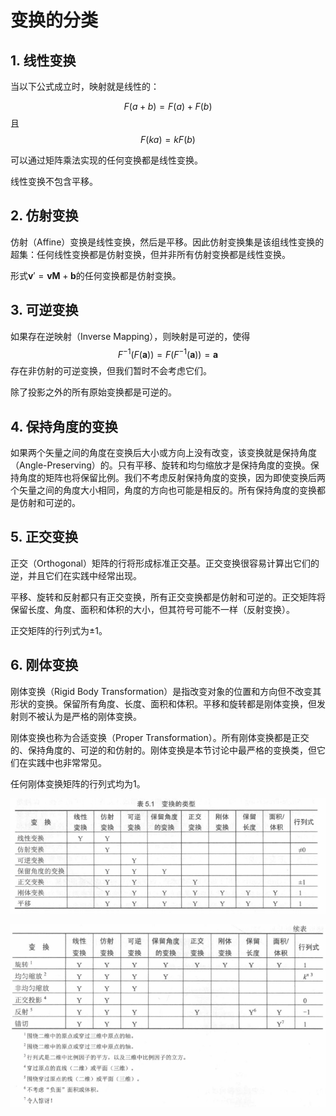 # 变换的分类

## 1. 线性变换

当以下公式成立时，映射就是线性的：

$$
F(a+b)=F(a)+F(b)
$$
且
$$
F(ka)=kF(b)
$$

可以通过矩阵乘法实现的任何变换都是线性变换。

线性变换不包含平移。

## 2. 仿射变换

仿射（Affine）变换是线性变换，然后是平移。因此仿射变换集是该组线性变换的超集：任何线性变换都是仿射变换，但并非所有仿射变换都是线性变换。

形式$\mathbf{v}'=\mathbf{v}\mathbf{M}+\mathbf{b}$的任何变换都是仿射变换。

## 3. 可逆变换

如果存在逆映射（Inverse Mapping），则映射是可逆的，使得
$$
F^{-1}(F(\mathbf{a}))=F(F^{-1}(\mathbf{a}))=\mathbf{a}
$$
存在非仿射的可逆变换，但我们暂时不会考虑它们。

除了投影之外的所有原始变换都是可逆的。

## 4. 保持角度的变换

如果两个矢量之间的角度在变换后大小或方向上没有改变，该变换就是保持角度（Angle-Preserving）的。只有平移、旋转和均匀缩放才是保持角度的变换。保持角度的矩阵也将保留比例。我们不考虑反射保持角度的变换，因为即使变换后两个矢量之间的角度大小相同，角度的方向也可能是相反的。所有保持角度的变换都是仿射和可逆的。

## 5. 正交变换

正交（Orthogonal）矩阵的行将形成标准正交基。正交变换很容易计算出它们的逆，并且它们在实践中经常出现。

平移、旋转和反射都只有正交变换，所有正交变换都是仿射和可逆的。正交矩阵将保留长度、角度、面积和体积的大小，但其符号可能不一样（反射变换）。

正交矩阵的行列式为±1。

## 6. 刚体变换

刚体变换（Rigid Body Transformation）是指改变对象的位置和方向但不改变其形状的变换。保留所有角度、长度、面积和体积。平移和旋转都是刚体变换，但发射则不被认为是严格的刚体变换。

刚体变换也称为合适变换（Proper Transformation）。所有刚体变换都是正交的、保持角度的、可逆的和仿射的。刚体变换是本节讨论中最严格的变换类，但它们在实践中也非常常见。

任何刚体变换矩阵的行列式均为1。

![image-20210610231947310](assets/变换的类型-1.png)

![image-20210610232017930](assets/变换的类型-2.png)

